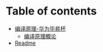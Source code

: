 # Table of contents

* [编译原理-华为毕昇杯](README.md)
  * [编译原理概论](bian-yi-yuan-li-hua-wei-bi-sheng-bei/bian-yi-yuan-li-gai-lun.md)
* [Readme](Readme.md)
